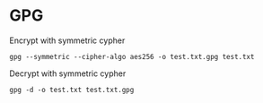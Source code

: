 # GPG

Encrypt with symmetric cypher

```shell
gpg --symmetric --cipher-algo aes256 -o test.txt.gpg test.txt
```

Decrypt with symmetric cypher

```shell
gpg -d -o test.txt test.txt.gpg
```
